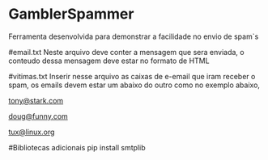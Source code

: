 # GamblerSpammer
Ferramenta desenvolvida para demonstrar a facilidade no envio de spam`s

#email.txt
Neste arquivo deve conter a mensagem que sera enviada, o conteudo dessa mensagem deve estar no formato de HTML

#vitimas.txt
Inserir nesse arquivo as caixas de e-email que iram receber o spam, os emails devem estar um abaixo do outro como no exemplo abaixo,

tony@stark.com

doug@funny.com

tux@linux.org

#Bibliotecas adicionais
pip install smtplib
